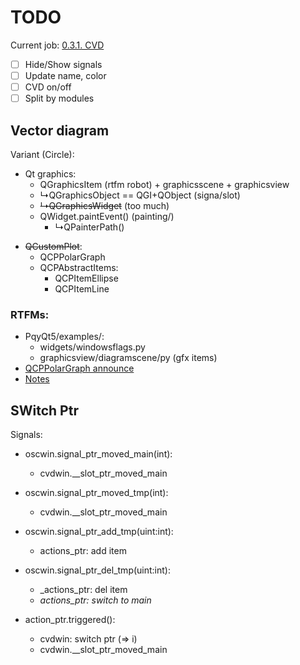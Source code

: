 # TODO

Current job: [0.3.1. CVD](https://github.com/tieugene/iosc.py/issues/190)

- [ ] Hide/Show signals
- [ ] Update name, color
- [ ] CVD on/off
- [ ] Split by modules

## Vector diagram

Variant (Circle):

+ Qt graphics:
  + QGraphicsItem (rtfm robot) + graphicsscene + graphicsview
  + &rdsh;QGraphicsObject == QGI+QObject (signa/slot)
  + ~~&rdsh;QGraphicsWidget~~ (too much)
  + QWidget.paintEvent() (painting/)
    + &rdsh;QPainterPath()
- ~~QCustomPlot~~:
  + QCPPolarGraph
  + QCPAbstractItems:
    * QCPItemEllipse
    * QCPItemLine

### RTFMs:

- PqyQt5/examples/:
  + widgets/windowsflags.py
  + graphicsview/diagramscene/py (gfx items)
- [QCPPolarGraph announce](https://www.qcustomplot.com/index.php/news)
- [Notes](Notes.md)

## SWitch Ptr

Signals:

- oscwin.signal_ptr_moved_main(int):
  + cvdwin.__slot_ptr_moved_main
- oscwin.signal_ptr_moved_tmp(int):
  + cvdwin.__slot_ptr_moved_main

- oscwin.signal_ptr_add_tmp(uint:int):
  + actions_ptr: add item
- oscwin.signal_ptr_del_tmp(uint:int):
  + _actions_ptr: del item
  + _actions_ptr: switch to main_

- action_ptr.triggered():
  + cvdwin: switch ptr (=> i)
  + cvdwin.__slot_ptr_moved_main
